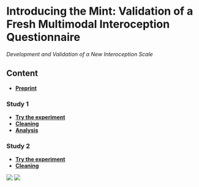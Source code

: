 # Introducing the Mint: Validation of a Fresh Multimodal Interoception Questionnaire

*Development and Validation of a New Interoception Scale*

## Content

- [**Preprint**](https://realitybending.github.io/InteroceptionScale/paper/manuscript.pdf)

### Study 1

- [**Try the experiment**](https://realitybending.github.io/InteroceptionScale/study1/experiment/?exp=README)
- [**Cleaning**](https://realitybending.github.io/InteroceptionScale/study1/analysis/1_cleaning.html)
- [**Analysis**](https://realitybending.github.io/InteroceptionScale/study1/analysis/2_analysis.html)

### Study 2

- [**Try the experiment**](https://realitybending.github.io/InteroceptionScale/study2/experiment/?exp=README)
- [**Cleaning**](https://realitybending.github.io/InteroceptionScale/study2/analysis/1_cleaning.html)


![](https://realitybending.github.io/InteroceptionScale/study1/analysis/figures/figure1.png)
![](https://realitybending.github.io/InteroceptionScale/study2/analysis/figures/table1.png)